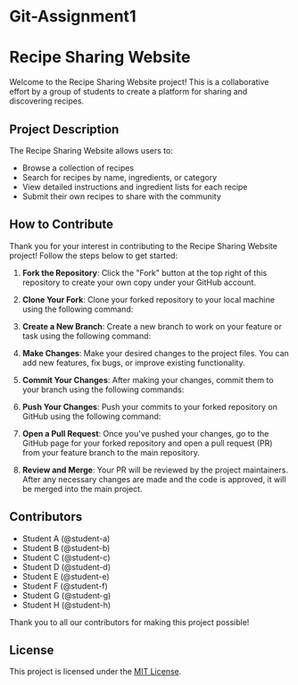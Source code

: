 # Git-Assignment1

# Recipe Sharing Website

Welcome to the Recipe Sharing Website project! This is a collaborative effort by a group of students to create a platform for sharing and discovering recipes.

## Project Description

The Recipe Sharing Website allows users to:

- Browse a collection of recipes
- Search for recipes by name, ingredients, or category
- View detailed instructions and ingredient lists for each recipe
- Submit their own recipes to share with the community

## How to Contribute

Thank you for your interest in contributing to the Recipe Sharing Website project! Follow the steps below to get started:

1. **Fork the Repository**: Click the "Fork" button at the top right of this repository to create your own copy under your GitHub account.

2. **Clone Your Fork**: Clone your forked repository to your local machine using the following command:

3. **Create a New Branch**: Create a new branch to work on your feature or task using the following command:

4. **Make Changes**: Make your desired changes to the project files. You can add new features, fix bugs, or improve existing functionality.

5. **Commit Your Changes**: After making your changes, commit them to your branch using the following commands:

6. **Push Your Changes**: Push your commits to your forked repository on GitHub using the following command:

7. **Open a Pull Request**: Once you've pushed your changes, go to the GitHub page for your forked repository and open a pull request (PR) from your feature branch to the main repository.

8. **Review and Merge**: Your PR will be reviewed by the project maintainers. After any necessary changes are made and the code is approved, it will be merged into the main project.

## Contributors

- Student A (@student-a)
- Student B (@student-b)
- Student C (@student-c)
- Student D (@student-d)
- Student E (@student-e)
- Student F (@student-f)
- Student G (@student-g)
- Student H (@student-h)

Thank you to all our contributors for making this project possible!

## License

This project is licensed under the [MIT License](LICENSE).
